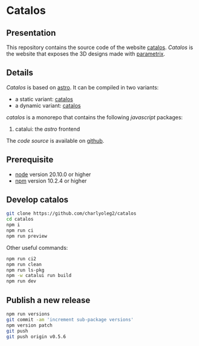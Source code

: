 Catalos
=======


Presentation
------------

This repository contains the source code of the website [catalos](https://charlyoleg2.github.io/catalos/).
*Catalos* is the website that exposes the 3D designs made with [parametrix](https://charlyoleg2.github.io/parametrix/).


Details
-------

*Catalos* is based on [astro](https://astro.build).
It can be compiled in two variants:
- a static variant: [catalos](https://charlyoleg2.github.io/catalos/)
- a dynamic variant: [catalos](https://charlyoleg2.github.io/catalos/)


*catalos* is a monorepo that contains the following *javascript* packages:

1. catalui: the *astro* frontend

The *code source* is available on [github](https://github.com/charlyoleg2/catalos).


Prerequisite
------------

- [node](https://nodejs.org) version 20.10.0 or higher
- [npm](https://docs.npmjs.com/cli/v10/commands/npm) version 10.2.4 or higher


Develop catalos
---------------

```bash
git clone https://github.com/charlyoleg2/catalos
cd catalos
npm i
npm run ci
npm run preview
```

Other useful commands:
```bash
npm run ci2
npm run clean
npm run ls-pkg
npm -w catalui run build
npm run dev
```


Publish a new release
---------------------

```bash
npm run versions
git commit -am 'increment sub-package versions'
npm version patch
git push
git push origin v0.5.6
```
